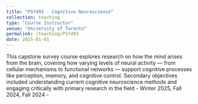 ```yaml
---
title: "PSY493 - Cognitive Neuroscience"
collection: teaching
type: "Course Instructor"
venue: "University of Toronto"
permalink: /teaching/PSY493
date: 2025-01-01
---
```


This capstone survey course explores research on how the mind arises from the brain, covering how varying levels of neural activity — from cellular mechanisms to functional networks — support cognitive processes like perception, memory, and cognitive control. Secondary objectives included understanding current cognitive neuroscience methods and engaging critically with primary research in the field - Winter 2025, Fall 2024, Fall 2024 - 
